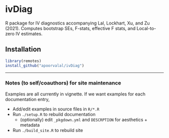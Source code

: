 # ivDiag

R package for IV diagnostics accompanying Lal, Lockhart, Xu, and Zu (2021). Computes bootstrap SEs, F-stats, effective F stats, and Local-to-zero IV estimates.

## Installation

```r
library(remotes)
install_github("apoorvalal/ivDiag")
```

---

### Notes (to self/coauthors) for site maintenance 

Examples are all currently in vignette. If we want examples for each
documentation entry,

+ Add/edit examples in source files in `R/*.R`
+ Run `./setup.R` to rebuild documentation
  + (optionally) edit `_pkgdown.yml` and `DESCRPTION` for aesthetics + metadata
+ Run `./build_site.R` to rebuild site
